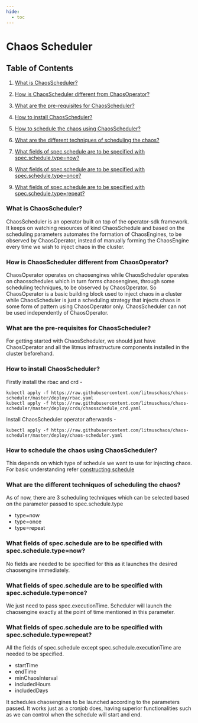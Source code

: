 ```yaml
---
hide:
  - toc
---
```

# Chaos Scheduler

## Table of Contents

1. [What is ChaosScheduler?](#what-is-chaosscheduler)

1. [How is ChaosScheduler different from ChaosOperator?](#how-is-chaosscheduler-different-from-chaosoperator)

1. [What are the pre-requisites for ChaosScheduler?](#what-are-the-pre-requisites-for-chaosscheduler)

1. [How to install ChaosScheduler?](#how-to-install-chaosscheduler)

1. [How to schedule the chaos using ChaosScheduler?](#how-to-schedule-the-chaos-using-chaosscheduler)

1. [What are the different techniques of scheduling the chaos?](#what-are-the-different-techniques-of-scheduling-the-chaos)

1. [What fields of spec.schedule are to be specified with spec.schedule.type=now?](#what-fields-of-specschedule-are-to-be-specified-with-specscheduletypenow)

1. [What fields of spec.schedule are to be specified with spec.schedule.type=once?](#what-fields-of-specschedule-are-to-be-specified-with-specscheduletypeonce)

1. [What fields of spec.schedule are to be specified with spec.schedule.type=repeat?](#what-fields-of-specschedule-are-to-be-specified-with-specscheduletyperepeat)

### What is ChaosScheduler?

ChaosScheduler is an operator built on top of the operator-sdk framework. It keeps on watching resources of kind ChaosSchedule and based on the scheduling parameters automates the formation of ChaosEngines, to be observed by ChaosOperator, instead of manually forming the ChaosEngine every time we wish to inject chaos in the cluster.

### How is ChaosScheduler different from ChaosOperator?

ChaosOperator operates on chaosengines while ChaosScheduler operates on chaosschedules which in turn forms chaosengines, through some scheduling techniques, to be observed by ChaosOperator. So ChaosOperator is a basic building block used to inject chaos in a cluster while ChaosScheduler is just a scheduling strategy that injects chaos in some form of pattern using ChaosOperator only. ChaosScheduler can not be used independently of ChaosOperator.

### What are the pre-requisites for ChaosScheduler?

For getting started with ChaosScheduler, we should just have ChaosOperator and all the litmus infrastructure components installed in the cluster beforehand.

### How to install ChaosScheduler?

Firstly install the rbac and crd -
```
kubectl apply -f https://raw.githubusercontent.com/litmuschaos/chaos-scheduler/master/deploy/rbac.yaml
kubectl apply -f https://raw.githubusercontent.com/litmuschaos/chaos-scheduler/master/deploy/crds/chaosschedule_crd.yaml
```

Install ChaosScheduler operator afterwards -
```
kubectl apply -f https://raw.githubusercontent.com/litmuschaos/chaos-scheduler/master/deploy/chaos-scheduler.yaml
```

### How to schedule the chaos using ChaosScheduler?

This depends on which type of schedule we want to use for injecting chaos. For basic understanding refer [constructing schedule](https://docs.litmuschaos.io/docs/scheduling/)

### What are the different techniques of scheduling the chaos?

As of now, there are 3 scheduling techniques which can be selected based on the parameter passed to spec.schedule.type
  
  - type=now
  - type=once
  - type=repeat

### What fields of spec.schedule are to be specified with spec.schedule.type=now?

No fields are needed to be specified for this as it launches the desired chaosengine immediately.

### What fields of spec.schedule are to be specified with spec.schedule.type=once?

We just need to pass spec.executionTime. Scheduler will launch the chaosengine exactly at the point of time mentioned in this parameter.

### What fields of spec.schedule are to be specified with spec.schedule.type=repeat?

All the fields of spec.schedule except spec.schedule.executionTime are needed to be specified.
 
  - startTime
  - endTime
  - minChaosInterval
  - includedHours
  - includedDays
  
It schedules chaosengines to be launched according to the parameters passed. It works just as a cronjob does, having superior functionalities such as we can control when the schedule will start and end.
